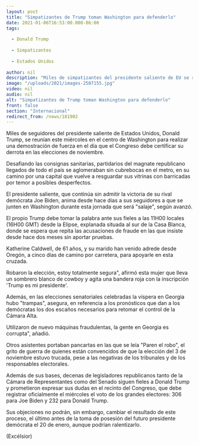 ```yaml
---
layout: post
title: "Simpatizantes de Trump toman Washington para defenderlo"
date: 2021-01-06T16:53:00.000-06:00
tags:
  
  - Donald Trump
  
  - Simpatizantes
  
  - Estados Unidos
  
author: nil
description: "Miles de simpatizantes del presidente saliente de EU se reúnen en el centro de Washington para realizar una demostración de fuerza en el día que el Congreso certificará su derrota electoral"
image: "/uploads/2021/images-2507155.jpg"
video: nil
audio: nil
alt: "Simpatizantes de Trump toman Washington para defenderlo"
front: false
section: "Internacional"
redirect_from: /news/181902
---
```


Miles de seguidores del presidente saliente de Estados Unidos, Donald Trump, se reunían este miércoles en el centro de Washington para realizar una demostración de fuerza en el día que el Congreso debe certificar su derrota en las elecciones de noviembre.

Desafiando las consignas sanitarias, partidarios del magnate republicano llegados de todo el país se aglomeraban sin cubrebocas en el metro, en su camino por una capital que vuelve a resguardar sus vitrinas con barricadas por temor a posibles desperfectos.

El presidente saliente, que continúa sin admitir la victoria de su rival demócrata Joe Biden, anima desde hace días a sus seguidores a que se junten en Washington durante esta jornada que será "salaje", según avanzó. 

El propio Trump debe tomar la palabra ante sus fieles a las 11H00 locales (16H00 GMT) desde la Elipse, explanada situada al sur de la Casa Blanca, donde se espera que repita las acusaciones de fraude en las que insiste desde hace dos meses sin aportar pruebas.

Katherine Caldwell, de 61 años, y su marido han venido adrede desde Oregón, a cinco días de camino por carretera, para apoyarle en esta cruzada. 

Robaron la elección, estoy totalmente segura", afirmó esta mujer que lleva un sombrero blanco de cowboy y agita una bandera roja con la inscripción 'Trump es mi presidente'.

Además, en las elecciones senatoriales celebradas la víspera en Georgia hubo "trampas", asegura, en referencia a los pronósticos que dan a los demócratas los dos escaños necesarios para retomar el control de la Cámara Alta.

Utilizaron de nuevo máquinas fraudulentas, la gente en Georgia es corrupta", añadió.

Otros asistentes portaban pancartas en las que se leía "Paren el robo", el grito de guerra de quienes están convencidos de que la elección del 3 de noviembre estuvo trucada, pese a las negativas de los tribunales y de los responsables electorales.

Además de sus bases, decenas de legisladores republicanos tanto de la Cámara de Representantes como del Senado siguen fieles a Donald Trump y prometieron expresar sus dudas en el recinto del Congreso, que debe registrar oficialmente el miércoles el voto de los grandes electores: 306 para Joe Biden y 232 para Donald Trump.

Sus objeciones no podrán, sin embargo, cambiar el resultado de este proceso, el último antes de la toma de posesión del futuro presidente demócrata el 20 de enero, aunque podrían ralentizarlo. 

(Excélsior)
